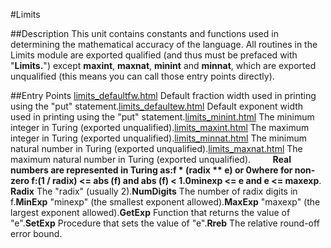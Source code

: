 
#Limits

##Description
This unit contains constants and functions used in determining the mathematical accuracy of the language.
All routines in the Limits module are exported qualified (and thus must be prefaced with "**Limits.**") except **maxint**, **maxnat**, **minint** and **minnat**, which are exported unqualified (this means you can call those entry points directly).



##Entry Points
[limits_defaultfw.html](**DefaultFW**) Default fraction width used in printing using the "put" statement.[limits_defaultew.html](**DefaultEW**) Default exponent width used in printing using the "put" statement.[limits_minint.html](**minint**) The minimum integer in Turing (exported unqualified).[limits_maxint.html](**maxint**) The maximum integer in Turing (exported unqualified).[limits_minnat.html](**minnat**) The minimum natural number in Turing (exported unqualified).[limits_maxnat.html](**maxnat**) The maximum natural number in Turing (exported unqualified).        
**Real numbers are represented in Turing  as:****f * (radix ** e)   or  0****where for non-zero f:****(1 / radix) <= abs (f) and abs (f) < 1.0****minexp <= e and e <= maxexp**.
**Radix** The "radix" (usually 2).**NumDigits** The number of radix digits in f.**MinExp** "minexp" (the smallest exponent allowed).**MaxExp** "maxexp" (the largest exponent allowed).**GetExp** Function that returns the value of "e".**SetExp** Procedure that sets the value of "e".**Rreb** The relative round-off error bound.


